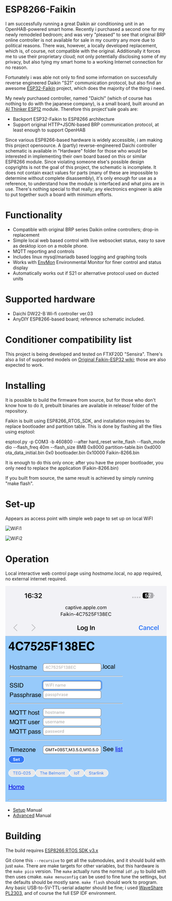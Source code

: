 # ESP8266-Faikin

I am successfully running a great Daikin air conditioning unit in an OpenHAB-powered smart home. Recently i purchased a second one for my newly
remodeled bedroom; and was very "pleased" to see that original BRP online controller is not available for sale in my country any more due to
political reasons. There was, however, a locally developed replacement, which is, of course, not compatible with the original. Additionally it
forces me to use their proprietary cloud; not only potentially disclosing some of my privacy, but also tying my smart home to a working Internet
connection for no reason.

Fortunately i was able not only to find some information on successfully reverse engineered Daikin "S21" communication protocol, but also find
an awesome [ESP32-Faikin](https://github.com/revk/ESP32-Faikin/tree/main/main) project, which does the majority of the thing i need.

My newly purchased controller, named "Daichi" (which of course has nothing to do with the japanese company), is a small board, built around
an [AI Thinker ESP12](https://docs.ai-thinker.com/_media/esp8266/docs/esp-12f_product_specification_en.pdf) module. Therefore this project'sale
goals are:

- Backport ESP32-Faikin to ESP8266 architecture
- Support original HTTP+JSON-based BRP communication protocol, at least enough to support OpenHAB

Since various ESP8266-based hardware is widely accessible, i am making this project opensource. A (partly) reverse-engineered Daichi controller
schematic is available in "Hardware" folder for those who would be interested in implementing their own board based on this or similar ESP8266
module. Since violating someone else's possible design copyrights is not the goal of this project, the schematic is incomplete. It does not
contain exact values for parts (many of these are impossible to determine without complete disassembly), it's only enough for use as a reference,
to understand how the module is interfaced and what pins are in use. There's nothing special to that really; any electronics engineer is able to
put together such a board with minimum efforts.

# Functionality

* Compatible with original BRP series Daikin online controllers; drop-in replacement
* Simple local web based control with live websocket status, easy to save as desktop icon on a mobile phone.
* MQTT reporting and controls
* Includes linux mysql/mariadb based logging and graphing tools
* Works with [EnvMon](https://github.com/revk/ESP32-EnvMon) Environmental Monitor for finer control and status display
* Automatically works out if S21 or alternative protocol used on ducted units

# Supported hardware

* Daichi DW22-B Wi-fi controller ver.03
* AnyDIY ESP8266-based board; reference schematic included.

# Conditioner compatibility list

This project is being developed and tested on FTXF20D "Sensira". There's also a list of supported
models on [Original Faikin-ESP32 wiki](https://github.com/revk/ESP32-Faikin/wiki/List-of-confirmed-working-air-con-units);
those are also expected to work.

# Installing

It is possible to build the firmware from source, but for those who don't know how to do it,
prebuilt binaries are available in release/ folder of the repository.

Faikin is built using ESP8266_RTOS_SDK, and installation requires to replace bootloader and
partition table. This is done by flashing all the files using esptool:

esptool.py -p COM3 -b 460800 --after hard_reset write_flash --flash_mode dio --flash_freq 40m --flash_size 8MB 0x8000 partition-table.bin 0xd000 ota_data_initial.bin 0x0 bootloader.bin 0x10000 Faikin-8266.bin

It is enough to do this only once; after you have the proper bootloader, you only need to replace the application (Faikin-8266.bin)

If you built from source, the same result is achieved by simply running "make flash".

# Set-up

Appears as access point with simple web page to set up on local WiFI

![WiFi1](Manuals/WiFi1.png)

![WiFi2](Manuals/WiFi2.png)

# Operation

Local interactive web control page using *hostname*.local, no app required, no external internet required.

![WiFi3](Manuals/WiFi3.png)

- [Setup](Manuals/Setup.md) Manual
- [Advanced](Manuals/Advanced.md) Manual

# Building

The build requires [ESP8266 RTOS SDK v3.x](https://docs.espressif.com/projects/esp8266-rtos-sdk/en/latest/)

Git clone this `--recursive` to get all the submodules, and it should build with just `make`. There are make targets
for other variables, but this hardware is the `make pico` version. The `make` actually runs the normal `idf.py` to build with
then uses cmake. `make menuconfig` can be used to fine tune the settings, but the defaults should be mostly sane.
`make flash` should work to program. Any basic USB-to-5V-TTL-serial adapter should be fine; i used 
[WaveShare PL2303](https://www.waveshare.com/product/pl2303-usb-uart-board-type-a.htm), and of course the full ESP IDF
environment.
